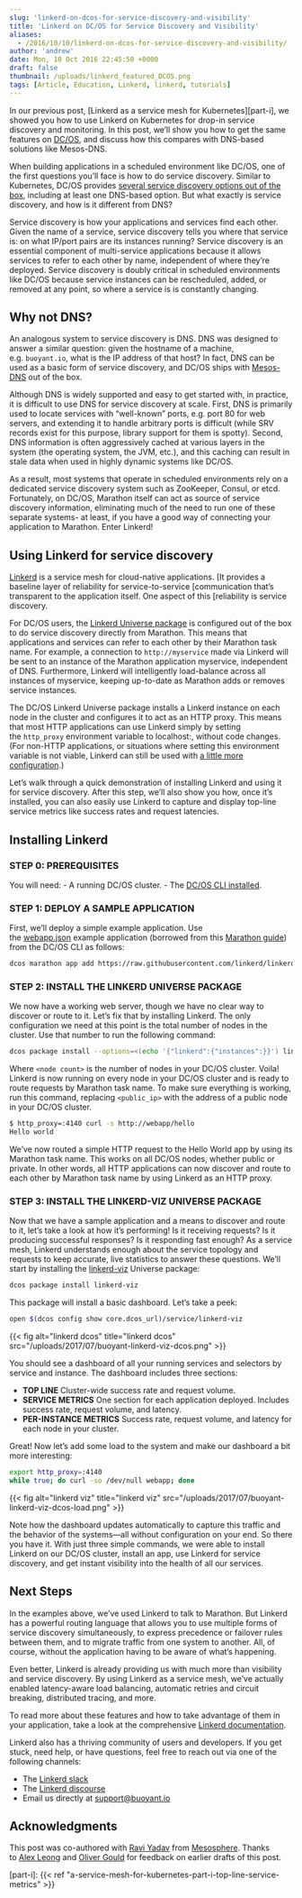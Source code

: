 ```yaml
---
slug: 'linkerd-on-dcos-for-service-discovery-and-visibility'
title: 'Linkerd on DC/OS for Service Discovery and Visibility'
aliases:
  - /2016/10/10/linkerd-on-dcos-for-service-discovery-and-visibility/
author: 'andrew'
date: Mon, 10 Oct 2016 22:45:50 +0000
draft: false
thumbnail: /uploads/linkerd_featured_DCOS.png
tags: [Article, Education, Linkerd, linkerd, tutorials]
---
```


In our previous post, [Linkerd as a service mesh for Kubernetes][part-i], we
showed you how to use Linkerd on Kubernetes for drop-in service discovery and
monitoring. In this post, we’ll show you how to get the same features
on [DC/OS](https://dcos.io/), and discuss how this compares with DNS-based
solutions like Mesos-DNS.

When building applications in a scheduled environment like DC/OS, one of the
first questions you’ll face is how to do service discovery. Similar to
Kubernetes, DC/OS
provides [several service discovery options out of the box](https://dcos.io/docs/1.8/usage/service-discovery/),
including at least one DNS-based option. But what exactly is service discovery,
and how is it different from DNS?

Service discovery is how your applications and services find each other. Given
the name of a service, service discovery tells you where that service is: on
what IP/port pairs are its instances running? Service discovery is an essential
component of multi-service applications because it allows services to refer to
each other by name, independent of where they’re deployed. Service discovery is
doubly critical in scheduled environments like DC/OS because service instances
can be rescheduled, added, or removed at any point, so where a service is is
constantly changing.

## Why not DNS?

An analogous system to service discovery is DNS. DNS was designed to answer a
similar question: given the hostname of a machine, e.g. `buoyant.io`, what is
the IP address of that host? In fact, DNS can be used as a basic form of service
discovery, and DC/OS ships
with [Mesos-DNS](https://dcos.io/docs/1.8/usage/service-discovery/mesos-dns/) out
of the box.

Although DNS is widely supported and easy to get started with, in practice, it
is difficult to use DNS for service discovery at scale. First, DNS is primarily
used to locate services with “well-known” ports, e.g. port 80 for web servers,
and extending it to handle arbitrary ports is difficult (while SRV records exist
for this purpose, library support for them is spotty). Second, DNS information
is often aggressively cached at various layers in the system (the operating
system, the JVM, etc.), and this caching can result in stale data when used in
highly dynamic systems like DC/OS.

As a result, most systems that operate in scheduled environments rely on a
dedicated service discovery system such as ZooKeeper, Consul, or etcd.
Fortunately, on DC/OS, Marathon itself can act as source of service discovery
information, eliminating much of the need to run one of these separate systems-
at least, if you have a good way of connecting your application to Marathon.
Enter Linkerd!

## Using Linkerd for service discovery

[Linkerd](https://linkerd.io/) is a service mesh for cloud-native applications.
\[It provides a baseline layer of reliability for service-to-service
\[communication that’s transparent to the application itself. One aspect of this
\[reliability is service discovery.

For DC/OS users,
the [Linkerd Universe package](https://github.com/mesosphere/universe/tree/version-3.x/repo/packages/L/linkerd/6)
is configured out of the box to do service discovery directly from Marathon.
This means that applications and services can refer to each other by their
Marathon task name. For example, a connection to `http://myservice` made via
Linkerd will be sent to an instance of the Marathon application myservice,
independent of DNS. Furthermore, Linkerd will intelligently load-balance across
all instances of myservice, keeping up-to-date as Marathon adds or removes
service instances.

The DC/OS Linkerd Universe package installs a Linkerd instance on each node in
the cluster and configures it to act as an HTTP proxy. This means that most HTTP
applications can use Linkerd simply by setting the `http_proxy` environment
variable to localhost:, without code changes. (For non-HTTP applications, or
situations where setting this environment variable is not viable, Linkerd can
still be used
with [a little more configuration](https://api.linkerd.io/latest/linkerd/index.html).)

Let’s walk through a quick demonstration of installing Linkerd and using it for
service discovery. After this step, we’ll also show you how, once it’s
installed, you can also easily use Linkerd to capture and display top-line
service metrics like success rates and request latencies.

## Installing Linkerd

### STEP 0: PREREQUISITES

You will need: - A running DC/OS cluster. -
The [DC/OS CLI installed](https://dcos.io/docs/1.8/usage/cli/install/).

### STEP 1: DEPLOY A SAMPLE APPLICATION

First, we’ll deploy a simple example application. Use
the [webapp.json][webapp.json] example application (borrowed from
this [Marathon guide](https://mesosphere.github.io/marathon/docs/native-docker.html))
from the DC/OS CLI as follows:

```bash
dcos marathon app add https://raw.githubusercontent.com/linkerd/linkerd-examples/master/dcos/webapp.json
```

### STEP 2: INSTALL THE LINKERD UNIVERSE PACKAGE

We now have a working web server, though we have no clear way to discover or
route to it. Let’s fix that by installing Linkerd. The only configuration we
need at this point is the total number of nodes in the cluster. Use that number
to run the following command:

```bash
dcos package install --options=<(echo '{"linkerd":{"instances":}}') linkerd
```

Where `<node count>` is the number of nodes in your DC/OS cluster. Voila!
Linkerd is now running on every node in your DC/OS cluster and is ready to route
requests by Marathon task name. To make sure everything is working, run this
command, replacing `<public_ip>` with the address of a public node in your DC/OS
cluster.

```bash
$ http_proxy=:4140 curl -s http://webapp/hello
Hello world
```

We’ve now routed a simple HTTP request to the Hello World app by using its
Marathon task name. This works on all DC/OS nodes, whether public or private. In
other words, all HTTP applications can now discover and route to each other by
Marathon task name by using Linkerd as an HTTP proxy.

### STEP 3: INSTALL THE LINKERD-VIZ UNIVERSE PACKAGE

Now that we have a sample application and a means to discover and route to it,
let’s take a look at how it’s performing! Is it receiving requests? Is it
producing successful responses? Is it responding fast enough? As a service mesh,
Linkerd understands enough about the service topology and requests to keep
accurate, live statistics to answer these questions. We’ll start by installing
the [linkerd-viz](https://github.com/linkerd/linkerd-viz) Universe package:

```bash
dcos package install linkerd-viz
```

This package will install a basic dashboard. Let’s take a peek:

```bash
open $(dcos config show core.dcos_url)/service/linkerd-viz
```

{{< fig
  alt="linkerd dcos"
  title="linkerd dcos"
  src="/uploads/2017/07/buoyant-linkerd-viz-dcos.png" >}}

You should see a dashboard of all your running services and selectors by service
and instance. The dashboard includes three sections:

- **TOP LINE** Cluster-wide success rate and request volume.
- **SERVICE METRICS** One section for each application deployed. Includes
  success rate, request volume, and latency.
- **PER-INSTANCE METRICS** Success rate, request volume, and latency for each
  node in your cluster.

Great! Now let’s add some load to the system and make our dashboard a bit more
interesting:

```bash
export http_proxy=:4140
while true; do curl -so /dev/null webapp; done
```

{{< fig
  alt="linkerd viz"
  title="linkerd viz"
  src="/uploads/2017/07/buoyant-linkerd-viz-dcos-load.png" >}}

Note how the dashboard updates automatically to capture this traffic and the
behavior of the systems—all without configuration on your end. So there you have
it. With just three simple commands, we were able to install Linkerd on our
DC/OS cluster, install an app, use Linkerd for service discovery, and get
instant visibility into the health of all our services.

## Next Steps

In the examples above, we’ve used Linkerd to talk to Marathon. But Linkerd has a
powerful routing language that allows you to use multiple forms of service
discovery simultaneously, to express precedence or failover rules between them,
and to migrate traffic from one system to another. All, of course, without the
application having to be aware of what’s happening.

Even better, Linkerd is already providing us with much more than visibility and
service discovery. By using Linkerd as a service mesh, we’ve actually enabled
latency-aware load balancing, automatic retries and circuit breaking,
distributed tracing, and more.

To read more about these features and how to take advantage of them in your
application, take a look at the
comprehensive [Linkerd documentation](https://linkerd.io/documentation/).

Linkerd also has a thriving community of users and developers. If you get stuck,
need help, or have questions, feel free to reach out via one of the following
channels:

- The [Linkerd slack](http://slack.linkerd.io/)
- The [Linkerd discourse](https://discourse.linkerd.io/)
- Email us directly at support@buoyant.io

## Acknowledgments

This post was co-authored
with [Ravi Yadav](https://twitter.com/RaaveYadav) from [Mesosphere](https://d2iq.com/solutions/mesosphere).
Thanks
to [Alex Leong](https://twitter.com/adlleong) and [Oliver Gould](https://twitter.com/olix0r) for
feedback on earlier drafts of this post.

[webapp.json]:
  https://raw.githubusercontent.com/linkerd/linkerd-examples/master/dcos/webapp.json

[part-i]:
{{< ref "a-service-mesh-for-kubernetes-part-i-top-line-service-metrics" >}}
